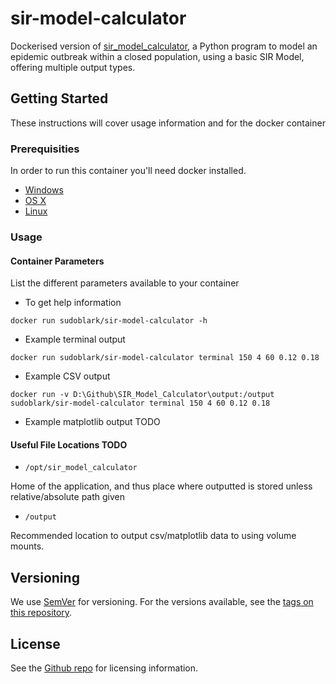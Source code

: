 # sir-model-calculator

Dockerised version of [sir_model_calculator](https://github.com/Sudoblark/sir_model_calculator), a Python program
to model an epidemic outbreak within a closed population, using a basic SIR Model, offering multiple output types. 
## Getting Started

These instructions will cover usage information and for the docker container 

### Prerequisities


In order to run this container you'll need docker installed.

* [Windows](https://docs.docker.com/windows/started)
* [OS X](https://docs.docker.com/mac/started/)
* [Linux](https://docs.docker.com/linux/started/)

### Usage

#### Container Parameters

List the different parameters available to your container

- To get help information
```shell
docker run sudoblark/sir-model-calculator -h
```

- Example terminal output

```shell
docker run sudoblark/sir-model-calculator terminal 150 4 60 0.12 0.18
```

- Example CSV output
```
docker run -v D:\Github\SIR_Model_Calculator\output:/output sudoblark/sir-model-calculator terminal 150 4 60 0.12 0.18
```

- Example matplotlib output TODO

#### Useful File Locations TODO

* `/opt/sir_model_calculator`

Home of the application, and thus place where outputted is stored unless relative/absolute path given

* `/output`

Recommended location to output csv/matplotlib data to using volume mounts.

## Versioning

We use [SemVer](http://semver.org/) for versioning. For the versions available, see the 
[tags on this repository](https://github.com/Sudoblark/sir_model_calculator/tags). 

## License

See the [Github repo](https://github.com/Sudoblark/sir_model_calculator) for licensing information.